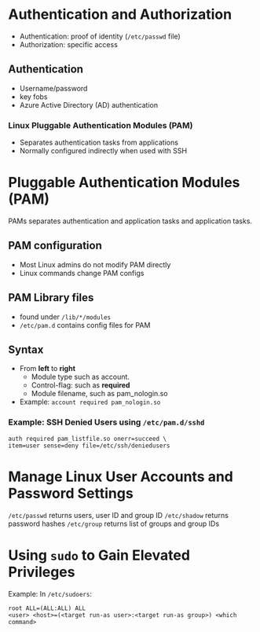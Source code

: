 # Authentication and Authorization
* Authentication: proof of identity (`/etc/passwd` file)
* Authorization: specific access
## Authentication
* Username/password
* key fobs
* Azure Active Directory (AD) authentication
### Linux Pluggable Authentication Modules (PAM)
* Separates authentication tasks from applications
* Normally configured indirectly when used with SSH

# Pluggable Authentication Modules (PAM)
PAMs separates authentication and application tasks and application tasks.
## PAM configuration
* Most Linux admins do not modify PAM directly
* Linux commands change PAM configs
## PAM Library files
* found under `/lib/*/modules`
* `/etc/pam.d` contains config files for PAM
## Syntax
* From **left** to **right**
	* Module type such as account.
	* Control-flag: such as **required**
	* Module filename, such as pam_nologin.so
* Example: `account required pam_nologin.so`
### Example: SSH Denied Users using `/etc/pam.d/sshd`
```
auth required pam_listfile.so onerr=succeed \
item=user sense=deny file=/etc/ssh/deniedusers
```

# Manage Linux User Accounts and Password Settings
`/etc/passwd` returns users, user ID and group ID
`/etc/shadow` returns password hashes
`/etc/group` returns list of groups and group IDs

# Using `sudo` to Gain Elevated Privileges
Example: In `/etc/sudoers`:
```
root ALL=(ALL:ALL) ALL
<user> <host>=(<target run-as user>:<target run-as group>) <which command>
```